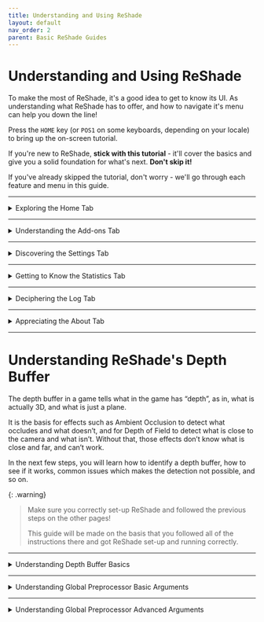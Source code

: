 ```yaml
---
title: Understanding and Using ReShade
layout: default
nav_order: 2
parent: Basic ReShade Guides
---
```


# Understanding and Using ReShade

To make the most of ReShade, it's a good idea to get to know its UI. As understanding what ReShade has to offer, and how to navigate it's menu can help you down the line!

Press the `HOME` key (or `POS1` on some keyboards, depending on your locale) to bring up the on-screen tutorial. 

If you're new to ReShade, **stick with this tutorial** - it'll cover the basics and give you a solid foundation for what's next. **Don't skip it!**

If you've already skipped the tutorial, don't worry - we'll go through each feature and menu in this guide.

---

<details markdown="block" class="details-tree">
<summary>Exploring the Home Tab</summary>

The `Home` tab in ReShade is where all the shaders, and their configurations, are located.

With that in mind, it is one of the most important tabs of ReShade, but it can be complex.

Below will be a breakdown of each part of the `Home` tab to help guide you into understanding what is offered:

---

<details markdown="block" class="details-tree">
<summary>Current Preset</summary>

Let's start by identifying the active preset in ReShade, as shown in the highlighted section below:

![Current Preset](../images/understanding-and-using-reshade/rsui_preset.png){: style="max-width:65%" }

To the right of the current preset dropdown, you'll find a `+` button. Use this to create a new preset. Next to it, the diskette icon serves to save your preset.

To the left of the current preset dropdown, you'll find `<` and `>` buttons. These buttons switch the current preset to the next avaliable one in the same directory. ReShade will smartly identifie which `.ini` files in your game directory are presets!

When saving your preset, ReShade by default will save presets in the game directory, in a file named `ReShadePreset.ini` unless renamed.

</details>

---

<details markdown="block" class="details-tree">
<summary>Understanding the Technique List</summary>

The highlighted area below shows ReShade's `Technique List` within the `Home` tab:

![Technique List](../images/understanding-and-using-reshade/rsui_effectlist.png){: style="max-width:65%" }

This section lists all the shaders installed by you or the ReShade Installer. 

It is worth noting that your `Technique List` will likely not look like the image above, as its size can vary depending on the chosen preset and the shader repositories you've installed.

</details>

---

<details markdown="block" class="details-tree">
<summary>Global Pre-processor Definitions</summary>

The `Edit Global Preprocessor Definitions` button, highlighted in the image below, is your gateway to controlling the behavior of effects before they load. Definitions that you set here will act like switches, guiding how shaders function:

![Global Pre-processor Definitions](../images/understanding-and-using-reshade/rsui_globalpreprocessors.png){: style="max-width:65%" }

Clicking this button above will open a window with two tabs:

* `Global`:

  * Global will be where you can add or edit definitions that apply to all presets.

    ![Global Pre-processor Window](../images/understanding-and-using-reshade/rsui_globalpreprocessors_window.png)

* `Current Preset`:

  * Current Preset will likely not have any definitions by default, however, you can add and remove to apply these to your current preset!

    ![Global Pre-processor Current Preset](../images/understanding-and-using-reshade/rsui_globalpreprocessors_current_preset.png)

{: .note }
When tinkering with these options, it's crucial to know the pre-processor definition's name and range. You can often find this information in the comments of the shaders. To inspect FX files and their contents, consider using advanced text editors like [Notepad++](https://notepad-plus-plus.org/) or [Visual Studio Code](https://code.visualstudio.com/).

</details>

---

<details markdown="block" class="details-tree">
<summary>Understanding Effect Parameters</summary>

The image below shows the effect parameters of shaders:

![Effect Parameters](../images/understanding-and-using-reshade/rsui_effect_params.png){: style="max-width:65%" }

When you enable a shader in ReShade, its options and parameters appear in the highlighted section above.

Shader parameters are dynamic, meaning that any modifications you make are reflected in real-time, allowing you to see the impact of your changes immediately.

</details>

---

<details markdown="block" class="details-tree">
<summary>Understanding the Reload Button</summary>

The `Reload` button, as highlighted in the image below, instructs ReShade to re-examine the files in the Shaders and Textures folders:

![Reload Button](../images/understanding-and-using-reshade/rsui_reload.png){: style="max-width:65%" }

By clicking the `Reload` button, you can integrate newly installed effects without needing to restart the game. This feature also reflects any changes made to the shader code during development, making it a handy tool for real-time adjustments of the shader's code!

</details>

---

<details markdown="block" class="details-tree">
<summary>Understanding Performance Mode</summary>

The `Performance Mode` setting, as highlighted in the image below, enhances the efficiency of compilation processes and ReShade's memory operations, reducing performance overhead:

![Performance Mode](../images/understanding-and-using-reshade/rsui_performance_mode.png){: style="max-width:65%" }

`Performance Mode` will restrict changes made to a shader's parameters.

If you encounter any inconsistencies while using Performance Mode, **always** report them to the shader creator.

</details>

</details>

---

<details markdown="block" class="details-tree">
<summary>Understanding the Add-ons Tab</summary>

The `Add-ons Tab`, as shown in the image below, manages each ReShade Add-on:

![Add-ons Tab](../images/understanding-and-using-reshade/rsui_addons_tab.png){: style="max-width:65%" }

The `Add-ons` Tab serves as a control panel for managing Add-ons. Each `Add-on` provides additional functionality or enhancements to your installed ReShade shaders. Some `Add-ons` may offer new effects, while others provide tools for fine-tuning existing effects!

The `Add-ons` Tab also allows you to enable or disable individual add-ons and control their arguments.

By default, `Generic Depth` is the only add-on included with the ReShade Installer. However, you can install many other ReShade Add-ons.

In addition to `Generic Depth`, other popular Add-ons include [ShaderToggler - FransBouma](https://github.com/FransBouma/ShaderToggler), [ReShade Effect Shader Toggler - 4lex4nder](https://github.com/4lex4nder/ReshadeEffectShaderToggler), and [AutoHDR - MajorPainTheCactus](https://github.com/MajorPainTheCactus/AutoHDR-ReShade).

We'll explore `Generic Depth` and other add-ons in more detail later, as these complex Add-ons can significantly alter the behavior of each ReShade shader and game they are applied to - they are powerful tools that can inject any developer's code into the game!

</details>

---

<details markdown="block" class="details-tree">
<summary>Discovering the Settings Tab</summary>

The `Settings` tab, depicted in the image below, allows you to adjust variousReShade settings — such as directories for Shaders, keys for menu access, FPS meter configurations, theme settings, and more:

![Settings Tab](../images/understanding-and-using-reshade/rsui_settings_tab.png){: style="max-width:65%" }

Below are dropdowns that provide information about the key settings, per dropdown in ReShade, you can adjust within the ReShade `Settings` Tab:

---

<details markdown="block" class="details-tree">
<summary>General Menu</summary>

1. `Keybindings`: 

    * Here, you can set the keybindings for various actions in ReShade, allowing you to customize the controls:

      * `Overlay key`:

      * `Effect toggle key`

      * `Effect reload key`

      * `Performance mode toggle key`

      * `Previous preset key`

      * `Next preset key`

2. `Preset transition duration`:

    * This setting allows you to change the transition between preset files, counted in milliseconds. Remember, 1 second equals 1000 milliseconds!

3. `Input processing`:

    * This setting lets users change the default behavior of ReShade's input control:

      * `Pass on all input` - Allows your game to also receive inputs from your keyboard and mouse, regardless of where they are on the game window.

      * `Block input when cursor is on overlay` - Allows the game to receive inputs from your keyboard and mouse only when they are off of the ReShade UI.

      * `Block all input when overlay is visible` (default option) - Disallows the game to receive all inputs from your keyboard and mouse when the ReShade overlay is active.

4. `Start-up preset`:

    * This argument allows ReShade to utilize a preset to use once your game has started. By default, ReShade loads the last used preset from the user. You can change this behavior by defining a preset file path.

5. `Effect...` and `Texture search paths`: 

    * These settings allow you to specify where ReShade should look for shader files. You can add multiple directories, and ReShade will search all of them when looking for shaders.

    * The default options are:

      * `Effect search paths` - `.\ReShade-Shaders\Shaders\**`

      * `Texture search paths` - `.\ReShade-Shaders\Textures\**`

6. `Load only enabled effects`:

    * This option ensures that only the shaders enabled in your current ReShade preset are loaded. It can prevent issues with conflicting files/techniques from other shaders and reduce the compile time needed at the start of ReShade.

7. `Clear effect cache`:

    * This option allows you to clear the cache for the compiled shaders in ReShade. It can be useful for resolving issues with shaders.

</details>

---

<details markdown="block" class="details-tree">
<summary>Screenshots Menu</summary>

1. `Screenshot key`

2. `Screenshot path`:

    * This option sets the location where ReShade saves screenshots. By default, it's set to `.\`, meaning ReShade will save screenshots in the directory where the ReShade binary `.dll` file is located.

3. `Screenshot name`:

    * This advanced option lets you specify the naming convention for screenshots. It uses macros to include real-time data in the screenshot name. The available macros are:

        * %AppName% - Current application name.

        * %PresetName% - Name of the applied preset at the moment of the screenshot.

        * %Date% - Current date (in '%s' or seconds format).

          * %DateYear%, %DateMonth%, %DateDay% - Year, month, and day components of the current date.

        * %Time% - Current time (in '%s' or seconds format).

          * %TimeHour%, %TimeMinute%, %TimeSecond%, %TimeMS% - Hour, minute, second, and millisecond components of the current time.

        * %Count% - Number of screenshots taken in the current session.

4. `Screenshot format`:

    * This option lets you change the file extension and compression processing for your screenshots. The available formats are:

      * `Bitmap (*.bmp)` - Choose this for a lossless file that's easy to edit but takes up more space. This format isn't ideal for online sharing. If selected, you can enable `Clear alpha channel` to remove the image's transparency layer if shaders support creating alpha channels.

      * `Portable Network Graphics (*.png)` - Choose this for a lossy file that's almost identical to the original and good for online sharing. This is the default option in ReShade. If selected, you can enable `Clear alpha channel`.

      * `JPEG (*.jpeg)` - Choose this for a compressed file that saves on storage and bandwidth but isn't as close to the original. If selected, you can adjust the compression quality.

5. `Save current preset file`:

    * This option lets you save the preset used when the screenshot is taken.

6. `Save before and after images`:

    * This option lets you take two screenshots of the same frame: one without ReShade and one with ReShade.

7. `Save separate image with the overlay visible`:

    * This option lets you save a separate image with the ReShade UI, useful for troubleshooting.

8. `Screenshot sound`:

    * This option lets you choose a `.wav` file to play when you take a screenshot.

9. `Post-save command`:

    * This option is highly advanced, and allows the users to port their screenshots into external software in order to edit upon saving.
    
      * The option is specifically for pointing to the executable that you will be utilizing.

10. `Post-save command arguments`:

    * This option lets you specify arguments for the executable provided in `Post-save command`. Supported macros include:

      * %AppName% - Current application name.

      * %PresetName% - Name of the preset applied when the screenshot was taken.

      * %Date% - Current date (in '%s' or seconds format).

        * %DateYear%, %DateMonth%, %DateDay% - Year, month, and day components of the current date.

      * %Time% - Current time (in '%s' or seconds format).

        * %TimeHour%, %TimeMinute%, %TimeSecond%, %TimeMS% - Hour, minute, second, and millisecond components of the current time.

      * %TargetPath% - Full path of the screenshot file.

      * %TargetDir% - Directory of the screenshot file.

      * %TargetFileName% - Full name of the screenshot file.

      * %TargetExt% - Extension of the screenshot file.

      * %TargetName% - Name of the screenshot file without the extension.

      * %Count% - Number of screenshots taken in the current session.

11. `Post-save command working directory`:

    * This option lets you define the directory for the Post-save processing software.

12. `Hide post-save command window`:

    * This toggle lets you choose whether to show or hide the window of the Post-save processing application. By default, this option is off, so the program window is visible.

</details>

---

<details markdown="block" class="details-tree">
<summary>Overlay & Styling</summary>

1. `Restart tutorial`:

    * This button restarts the ReShade tutorial that appears when you first launch a game with ReShade injected.

2. `Show screenshot message`:

    * This toggle enables or disables the screenshot notification message.

3. `Group effect files with tabs instead of a tree`:

    * This toggle lets you choose between a tree structure or a grouped structure for shader configuration arguments. While a grouped structure can be more organized, the choice is purely preference-based. By default, this option is off, and the tree structure is used.

4. `Global Style`:

    * This option lets you select from several distinct themes for ReShade. Here's what each preset looks like:

      * `Default`:

        ![Default Preset](../images/understanding-and-using-reshade/default.png){: style="max-width:20%" }
      
      * `Dark`:

        ![Dark Preset](../images/understanding-and-using-reshade/dark.png){: style="max-width:20%" }

      * `Light`:

        ![Light Preset](../images/understanding-and-using-reshade/light.png){: style="max-width:20%" }

      * `Solarized Dark`:

        ![Solarized Dark Preset](../images/understanding-and-using-reshade/solarized_dark.png){: style="max-width:20%" }

      * `Solarized Light`:

        ![Solarized Light Preset](../images/understanding-and-using-reshade/solarized_light.png){: style="max-width:20%" }

</details>

</details>

---

<details markdown="block" class="details-tree">
<summary>Getting to Know the Statistics Tab</summary>

![Statistics Tab](../images/understanding-and-using-reshade/rsui_stats_tab.png){: style="max-width:65%" }

The `Statistics Tab`, as shown in the image, is a powerful tool for monitoring and optimizing the performance of ReShade. It provides detailed information about various aspects of ReShade's operation:

---

* General: 

  * This section provides real-time data on the performance of ReShade and it's shaders - It includes the current frame rate, the time taken to render each frame, and the total number of frames rendered since ReShade was started.

---

* Techniques: 

  * This section shows how much each effect is being used. This can be useful for identifying effects that are consuming a disproportionate amount of resources.

---

* Render Targets & Textures

  * This section provides developers and users with information as to what shaders are doing, what textures they are using or creating, and information about the textures.

---

While the `Statistics Tab` is not typically a frequent stop for casual users, it is an invaluable resource for those creating or analyzing shaders. It provides the detailed performance data needed to optimize shaders and ensure they run smoothly.

</details>

---

<details markdown="block" class="details-tree">
<summary>Deciphering the Log Tab</summary>

![Log Tab](../images/understanding-and-using-reshade/rsui_log_tab.png){: style="max-width:65%" }

The `Log Tab`, as shown in the image above, is a crucial tool for monitoring ReShade's operations and troubleshooting issues. It provides a detailed log of ReShade's activities that should be able to help you decipher where your issues lie!

If anything in ReShade reports a warning or error, they'll appear in the Log Tab in different colors:

  * YELLOW: Indicates a warning. This usually means that an effect has loaded, but there might be potential for optimization or the effect experienced alterations during the load process.

  * RED: Signals an error. This is typically accompanied by an explanatory note detailing the nature of the error.

If something seems off, it's recommended to share the error text or the entire log file, which is stored in the game directory as `ReShade.log`. However, logs are reset each time the game is restarted. So, be sure to share or save logs before rebooting your game!

</details>

---

<details markdown="block" class="details-tree">
<summary>Appreciating the About Tab</summary>

![About Tab](../images/understanding-and-using-reshade/rsui_about_tab.png){: style="max-width:65%" }

The `About Tab`, as shown in the image, serves several important functions related to the acknowledgement and recognition of the work behind ReShade:

* ReShade Version

* Contributor Credits

* License Acknowledgements

The `About Tab` is a formal acknowledgment of the collective effort that goes into creating, maintaining, and improving ReShade. It serves as a reminder of the collaborative nature of software development and the importance of giving credit where it's due.

</details>

---

# Understanding ReShade's Depth Buffer

The depth buffer in a game tells what in the game has “depth”, as in, what is actually 3D, and what is just a plane. 

It is the basis for effects such as Ambient Occlusion to detect what occludes and what doesn’t, and for Depth of Field to detect what is close to the camera and what isn’t. Without that, those effects don’t know what is close and far, and can’t work. 

In the next few steps, you will learn how to identify a depth buffer, how to see if it works, common issues which makes the detection not possible, and so on.

{: .warning}
> Make sure you correctly set-up ReShade and followed the previous steps on the other pages! 
> 
> This guide will be made on the basis that you followed all of the instructions there and got ReShade set-up and running correctly.

---

<details markdown="block" class="details-tree">
<summary>Understanding Depth Buffer Basics</summary>

Before diving in, it's crucial to understand what each part and color of the Depth Buffer signifies. 

This section will explain each component, what to look out for, and how to handle each case.

---

{: .warning}
> IMPORTANT: BEFORE PROCEEDING, GO TO YOUR GAME GRAPHICS SETTINGS, AND DISABLE THE FOLLOWING:
>
> * MSAA ANTIALIASING
>
> * SSAA ANTIALIASING
>
> FXAA or TXAA is acceptable, as they don’t erase the depth-buffer information by doing multiple samples

![Depth Buffer Reversed](../images/understanding-and-using-reshade/depth_buffer_reversed_example.png)

If your screen resembles the image above, the shader has loaded correctly and is functioning as expected. 

However, note that we're not quite finished, as there are still some inaccuracies in the displayed details.

{: .important }
> If your shader resembles the images below, it lacks data. You should revisit the previous warning and carefully read about what to disable.
> 
> ![Depth Buffer No Data](../images/understanding-and-using-reshade/depth_buffer_no_data_example.png)
> 
> This image shows what the depth buffer shader looks like without data.
> 
> ![Depth Buffer No Data - Reversed](../images/understanding-and-using-reshade/depth_buffer_no_data_reversed_example.png)
> 
> This image shows what the shader looks like when it lacks data and is reversed.

</details>

---

<details markdown="block" class="details-tree">
<summary>Understanding Global Preprocessor Basic Arguments</summary>

This section will guide you through the basic arguments that are presented to the ReShade Depth Buffer.

---

<details markdown="block" class="details-tree">
<summary>RESHADE_DEPTH_INPUT_IS_REVERSED</summary>

This argument is used when you can see the normals, but the depth image itself is not visible (The first result image should illustrate this perfectly). It usually starts at 1, so setting it to 0 should fix the issue. However, the solution could also be the reverse.

</details>

---

<details markdown="block" class="details-tree">
<summary>RESHADE_DEPTH_INPUT_IS_UPSIDE_DOWN</summary>

As the name suggests, this argument is used when the image displayed by the DisplayDepth shader is upside down. Setting it to 1 should rectify the problem.

</details>

---

<details markdown="block" class="details-tree">
<summary>RESHADE_DEPTH_INPUT_IS_LOGARITHMIC</summary>

This argument is used when the depth buffer displays numerous waves or "stripes". Very FEW games actually utilize this, so it's rare that you'll need to toggle or modify this setting.

</details>

</details>

---

<details markdown="block" class="details-tree">
<summary>Understanding Global Preprocessor Advanced Arguments</summary>

These advanced options will seldom require modification. However, for older games or emulators, you might need to adjust them. Below, you'll find a general description of these arguments.

---

<details markdown="block" class="details-tree">
<summary>RESHADE_DEPTH_INPUT_X_SCALE | RESHADE_DEPTH_INPUT_Y_SCALE</summary>
These arguments modify the depth buffer size (with 1 representing the original size, 2 being double, and so forth) along the horizontal (X) and vertical (Y) axes.

</details>

---

<details markdown="block" class="details-tree">
<summary>RESHADE_DEPTH_LINEARIZATION_FAR_PLANE</summary>
This argument defines the "infinite" distance in the depth buffer. 

The values can be either extremely low or high, so you'll need to experiment to determine the best fit for your specific case.

</details>

---

<details markdown="block" class="details-tree">
<summary>RESHADE_DEPTH_MULTIPLIER</summary>
This argument multiplies the far plane, facilitating the visualization of extremely low or high far plane values.

</details>
</details>
